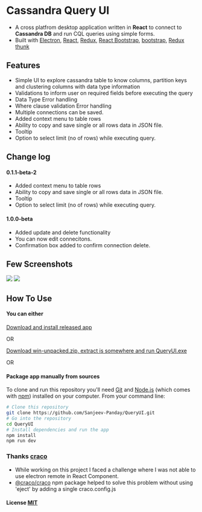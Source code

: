 # Cassandra Query UI

- A cross platfrom desktop application written in <strong>React</strong> to connect to <b>Cassandra DB</b> and run CQL queries using simple forms.
- Built with [Electron](https://github.com/atom/electron), [React](https://facebook.github.io/react/), [Redux](https://github.com/reactjs/redux), [React Bootstrap](https://react-bootstrap.github.io/), [bootstrap](https://getbootstrap.com/), [Redux thunk](https://github.com/reduxjs/redux-thunk)

## Features

- Simple UI to explore cassandra table to know columns, partition keys and clustering columns with data type information
- Validations to inform user on required fields before executing the query
- Data Type Error handling
- Where clause validation Error handling
- Multiple connections can be saved.
- Added context menu to table rows
- Ability to copy and save single or all rows data in JSON file.
- Tooltip
- Option to select limit (no of rows) while executing query.

## Change log

#### 0.1.1-beta-2

- Added context menu to table rows
- Ability to copy and save single or all rows data in JSON file.
- Tooltip
- Option to select limit (no of rows) while executing query.

#### 1.0.0-beta

- Added update and delete functionality
- You can now edit connecitons.
- Confirmation box added to confirm connection delete.

## Few Screenshots

![](https://github.com/Sanjeev-Panday/cassandra-explorer/blob/master/screenshots/image6.png)
![](https://github.com/Sanjeev-Panday/cassandra-explorer/blob/master/screenshots/image7.png)

## How To Use

#### You can either

[Download and install released app](https://github.com/Sanjeev-Panday/QueryUI/releases)

OR

[Download win-unpacked.zip, extract is somewhere and run QueryUI.exe](https://github.com/Sanjeev-Panday/QueryUI/releases)

OR

#### Package app manually from sources

To clone and run this repository you'll need [Git](https://git-scm.com) and [Node.js](https://nodejs.org/en/download/) (which comes with [npm](https://www.npmjs.com/)) installed on your computer. From your command line:

```bash
# Clone this repository
git clone https://github.com/Sanjeev-Panday/QueryUI.git
# Go into the repository
cd QueryUI
# Install dependencies and run the app
npm install
npm run dev

```

### Thanks [craco](https://github.com/gsoft-inc/craco)

- While working on this project I faced a challenge where I was not able to use electron remote in React Component.
- [@craco/craco](https://www.npmjs.com/package/@craco/craco) npm package helped to solve this problem without using 'eject' by adding a single craco.config.js

#### License [MIT](LICENSE)
